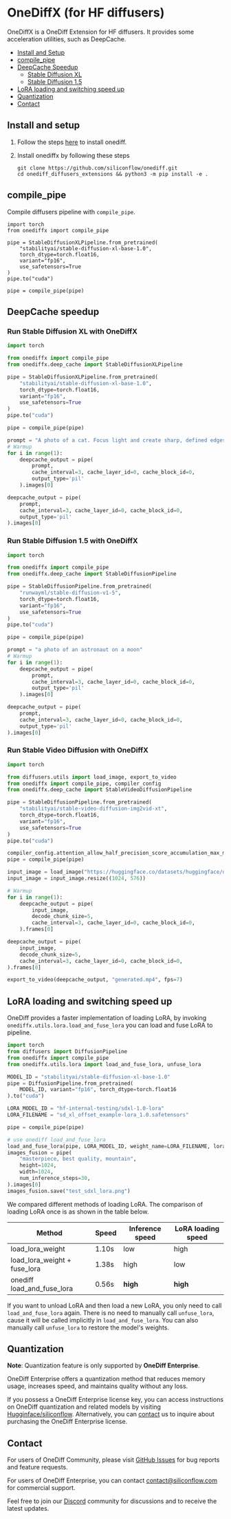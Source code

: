 # OneDiffX (for HF diffusers)

OneDiffX is a OneDiff Extension for HF diffusers. It provides some acceleration utilities, such as DeepCache.

- [Install and Setup](#install-and-setup)
- [compile_pipe](#compile_pipe)
- [DeepCache Speedup](#deepcache-speedup)
    - [Stable Diffusion XL](#run-stable-diffusion-xl-with-onediffx)
    - [Stable Diffusion 1.5](#run-stable-diffusion-15-with-onediffx)
- [LoRA loading and switching speed up](#lora-loading-and-switching-speed-up)
- [Quantization](#quantization)
- [Contact](#contact)

## Install and setup

1. Follow the steps [here](https://github.com/siliconflow/onediff?tab=readme-ov-file#install-from-source) to install onediff. 

2. Install onediffx by following these steps

    ```
    git clone https://github.com/siliconflow/onediff.git
    cd onediff_diffusers_extensions && python3 -m pip install -e .
    ```
## compile_pipe
Compile diffusers pipeline with `compile_pipe`.
```
import torch
from onediffx import compile_pipe

pipe = StableDiffusionXLPipeline.from_pretrained(
    "stabilityai/stable-diffusion-xl-base-1.0",
    torch_dtype=torch.float16,
    variant="fp16",
    use_safetensors=True
)
pipe.to("cuda")

pipe = compile_pipe(pipe)
```

## DeepCache speedup

### Run Stable Diffusion XL with OneDiffX

```python
import torch

from onediffx import compile_pipe
from onediffx.deep_cache import StableDiffusionXLPipeline

pipe = StableDiffusionXLPipeline.from_pretrained(
    "stabilityai/stable-diffusion-xl-base-1.0",
    torch_dtype=torch.float16,
    variant="fp16",
    use_safetensors=True
)
pipe.to("cuda")

pipe = compile_pipe(pipe)

prompt = "A photo of a cat. Focus light and create sharp, defined edges."
# Warmup
for i in range(1):
    deepcache_output = pipe(
        prompt, 
        cache_interval=3, cache_layer_id=0, cache_block_id=0,
        output_type='pil'
    ).images[0]

deepcache_output = pipe(
    prompt, 
    cache_interval=3, cache_layer_id=0, cache_block_id=0,
    output_type='pil'
).images[0]
```

### Run Stable Diffusion 1.5 with OneDiffX

```python
import torch

from onediffx import compile_pipe
from onediffx.deep_cache import StableDiffusionPipeline

pipe = StableDiffusionPipeline.from_pretrained(
    "runwayml/stable-diffusion-v1-5",
    torch_dtype=torch.float16,
    variant="fp16",
    use_safetensors=True
)
pipe.to("cuda")

pipe = compile_pipe(pipe)

prompt = "a photo of an astronaut on a moon"
# Warmup
for i in range(1):
    deepcache_output = pipe(
        prompt, 
        cache_interval=3, cache_layer_id=0, cache_block_id=0,
        output_type='pil'
    ).images[0]

deepcache_output = pipe(
    prompt, 
    cache_interval=3, cache_layer_id=0, cache_block_id=0,
    output_type='pil'
).images[0]
```

### Run Stable Video Diffusion with OneDiffX

```python
import torch

from diffusers.utils import load_image, export_to_video
from onediffx import compile_pipe, compiler_config
from onediffx.deep_cache import StableVideoDiffusionPipeline

pipe = StableDiffusionPipeline.from_pretrained(
    "stabilityai/stable-video-diffusion-img2vid-xt",
    torch_dtype=torch.float16,
    variant="fp16",
    use_safetensors=True
)
pipe.to("cuda")

compiler_config.attention_allow_half_precision_score_accumulation_max_m = 0
pipe = compile_pipe(pipe)

input_image = load_image("https://huggingface.co/datasets/huggingface/documentation-images/resolve/main/diffusers/svd/rocket.png?download=true")
input_image = input_image.resize((1024, 576))

# Warmup
for i in range(1):
    deepcache_output = pipe(
        input_image, 
        decode_chunk_size=5,
        cache_interval=3, cache_layer_id=0, cache_block_id=0,
    ).frames[0]

deepcache_output = pipe(
    input_image, 
    decode_chunk_size=5,
    cache_interval=3, cache_layer_id=0, cache_block_id=0,
).frames[0]

export_to_video(deepcache_output, "generated.mp4", fps=7)
```

## LoRA loading and switching speed up

OneDiff provides a faster implementation of loading LoRA, by invoking `onediffx.utils.lora.load_and_fuse_lora` you can load and fuse LoRA to pipeline.

```python
import torch
from diffusers import DiffusionPipeline
from onediffx import compile_pipe
from onediffx.utils.lora import load_and_fuse_lora, unfuse_lora

MODEL_ID = "stabilityai/stable-diffusion-xl-base-1.0"
pipe = DiffusionPipeline.from_pretrained(
    MODEL_ID, variant="fp16", torch_dtype=torch.float16
).to("cuda")

LORA_MODEL_ID = "hf-internal-testing/sdxl-1.0-lora"
LORA_FILENAME = "sd_xl_offset_example-lora_1.0.safetensors"

pipe = compile_pipe(pipe)

# use onediff load_and_fuse_lora
load_and_fuse_lora(pipe, LORA_MODEL_ID, weight_name=LORA_FILENAME, lora_scale=1.0)
images_fusion = pipe(
    "masterpiece, best quality, mountain",
    height=1024,
    width=1024,
    num_inference_steps=30,
).images[0]
images_fusion.save("test_sdxl_lora.png")
```

We compared different methods of loading LoRA. The comparison of loading LoRA once is as shown in the table below.

| Method                           | Speed | Inference speed | LoRA loading speed    |
|----------------------------------|-------|------------------|-----------------------|
| load_lora_weight                 | 1.10s | low              | high                  |
| load_lora_weight + fuse_lora     | 1.38s | high             | low                   |
| onediff load_and_fuse_lora       | 0.56s | **high**         | **high**              |

If you want to unload LoRA and then load a new LoRA, you only need to call `load_and_fuse_lora` again. There is no need to manually call `unfuse_lora`, cause it will be called implicitly in `load_and_fuse_lora`. You can also manually call `unfuse_lora` to restore the model's weights.

## Quantization

**Note**: Quantization feature is only supported by **OneDiff Enterprise**.

OneDiff Enterprise offers a quantization method that reduces memory usage, increases speed, and maintains quality without any loss.

If you possess a OneDiff Enterprise license key, you can access instructions on OneDiff quantization and related models by visiting [Hugginface/siliconflow](https://huggingface.co/siliconflow). Alternatively, you can [contact](#contact) us to inquire about purchasing the OneDiff Enterprise license.

## Contact

For users of OneDiff Community, please visit [GitHub Issues](https://github.com/siliconflow/onediff/issues) for bug reports and feature requests.

For users of OneDiff Enterprise, you can contact contact@siliconflow.com for commercial support.

Feel free to join our [Discord](https://discord.gg/RKJTjZMcPQ) community for discussions and to receive the latest updates.
